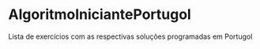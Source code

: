 # AlgoritmoIniciantePortugol
Lista de exercícios com as respectivas soluções programadas em Portugol
